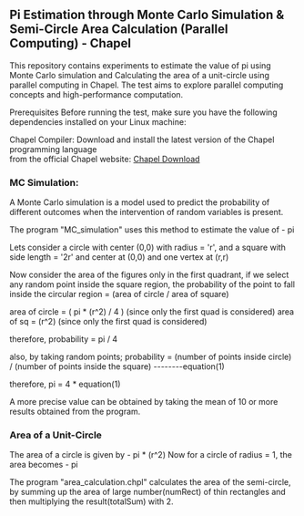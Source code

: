 ## Pi Estimation through Monte Carlo Simulation & Semi-Circle Area Calculation (Parallel Computing) - Chapel
This repository contains experiments to estimate the value of pi using Monte Carlo simulation and Calculating the area of a unit-circle using parallel computing in Chapel. The test aims to explore parallel computing concepts and high-performance computation.

Prerequisites
Before running the test, make sure you have the following dependencies installed on your Linux machine:

Chapel Compiler: Download and install the latest version of the Chapel programming language  
from the official Chapel website: [Chapel Download](https://chapel-lang.org/download.html)

### MC Simulation:
A Monte Carlo simulation is a model used to predict the probability of different outcomes when the intervention of random variables is present.

The program "MC_simulation" uses this method to estimate the value of - pi

Lets consider a circle with center (0,0) with radius = 'r', and a square with side length = '2r' and center at (0,0) and one vertex at (r,r) 

Now consider the area of the figures only in the first quadrant,
if we select any random point inside the square region, 
the probability of the point to fall inside the circular region = (area of circle / area of square)

area of circle = ( pi * (r^2) / 4 )   (since only the first quad is considered)
area of sq = (r^2) (since only the first quad is considered)

therefore, probability  = pi / 4

also, by taking random points; probability = (number of points inside circle) / (number of points inside the square) --------equation(1)

therefore, pi = 4 * equation(1)

A more precise value can be obtained by taking the mean of 10 or more results obtained from the program.

### Area of a Unit-Circle
The area of a circle is given by - pi * (r^2)
Now for a circle of radius = 1, the area becomes - pi

The program "area_calculation.chpl" calculates the area of the semi-circle, by summing up the area of large number(numRect) of thin rectangles 
and then multiplying the result(totalSum) with 2.
